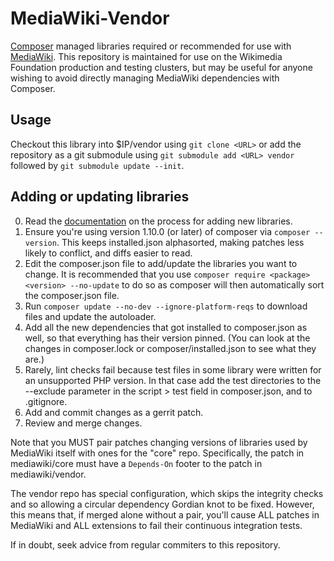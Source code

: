 MediaWiki-Vendor
================

[Composer] managed libraries required or recommended for use with [MediaWiki].
This repository is maintained for use on the Wikimedia Foundation production
and testing clusters, but may be useful for anyone wishing to avoid directly
managing MediaWiki dependencies with Composer.


Usage
-----

Checkout this library into $IP/vendor using `git clone <URL>` or add the
repository as a git submodule using `git submodule add <URL> vendor` followed
by `git submodule update --init`.


Adding or updating libraries
----------------------------

0. Read the [documentation] on the process for adding new libraries.
1. Ensure you're using version 1.10.0 (or later) of composer via
   `composer --version`. This keeps installed.json alphasorted, making patches
   less likely to conflict, and diffs easier to read.
2. Edit the composer.json file to add/update the libraries you want to change.
   It is recommended that you use `composer require <package> <version>
   --no-update` to do so as composer will then automatically sort the
   composer.json file.
3. Run `composer update --no-dev --ignore-platform-reqs` to download files and
   update the autoloader.
4. Add all the new dependencies that got installed to composer.json as well,
   so that everything has their version pinned. (You can look at the changes
   in composer.lock or composer/installed.json to see what they are.)
5. Rarely, lint checks fail because test files in some library were written
   for an unsupported PHP version. In that case add the test directories to
   the --exclude parameter in the script > test field in composer.json, and
   to .gitignore.
6. Add and commit changes as a gerrit patch.
7. Review and merge changes.

Note that you MUST pair patches changing versions of libraries used by MediaWiki
itself with ones for the "core" repo. Specifically, the patch in mediawiki/core
must have a `Depends-On` footer to the patch in mediawiki/vendor.

The vendor repo has special configuration, which skips the integrity checks and
so allowing a circular dependency Gordian knot to be fixed. However, this means
that, if merged alone without a pair, you'll cause ALL patches in MediaWiki and
ALL extensions to fail their continuous integration tests.

If in doubt, seek advice from regular commiters to this repository.


[Composer]: https://getcomposer.org/
[MediaWiki]: https://www.mediawiki.org/wiki/MediaWiki
[documentation]: https://www.mediawiki.org/wiki/Manual:External_libraries
